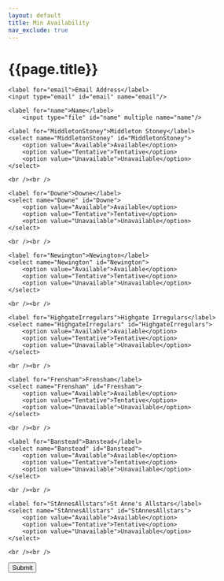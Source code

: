 ```yaml
---
layout: default
title: Min Availability
nav_exclude: true
---
```


# {{page.title}}

<form action="https://formkeep.com/f/34734821b4db"
      accept-charset="UTF-8"
      enctype="multipart/form-data"
      method="POST">
  <input type="hidden" name="utf8" value="✓">

	<label for="email">Email Address</label>
	<input type="email" id="email" name="email"/>

	<label for="name">Name</label>
		<input type="file" id="name" multiple name="name"/>
  
	<label for="MiddletonStoney">Middleton Stoney</label>
	<select name="MiddletonStoney" id="MiddletonStoney">
  		<option value="Available">Available</option>
  		<option value="Tentative">Tentative</option>
  		<option value="Unavailable">Unavailable</option>
	</select>
	
	<br /><br />
	
	<label for="Downe">Downe</label>
	<select name="Downe" id="Downe">
  		<option value="Available">Available</option>
  		<option value="Tentative">Tentative</option>
  		<option value="Unavailable">Unavailable</option>
	</select>
	
	<br /><br />

	<label for="Newington">Newington</label>
	<select name="Newington" id="Newington">
  		<option value="Available">Available</option>
  		<option value="Tentative">Tentative</option>
  		<option value="Unavailable">Unavailable</option>
	</select>
	
	<br /><br />
	
	<label for="HighgateIrregulars">Highgate Irregulars</label>
	<select name="HighgateIrregulars" id="HighgateIrregulars">
  		<option value="Available">Available</option>
  		<option value="Tentative">Tentative</option>
  		<option value="Unavailable">Unavailable</option>
	</select>
	
	<br /><br />
	
	<label for="Frensham">Frensham</label>
	<select name="Frensham" id="Frensham">
  		<option value="Available">Available</option>
  		<option value="Tentative">Tentative</option>
  		<option value="Unavailable">Unavailable</option>
	</select>
	
	<br /><br />
	
	<label for="Banstead">Banstead</label>
	<select name="Banstead" id="Banstead">
  		<option value="Available">Available</option>
  		<option value="Tentative">Tentative</option>
  		<option value="Unavailable">Unavailable</option>
	</select>
	
	<br /><br />
	
	<label for="StAnnesAllstars">St Anne's Allstars</label>
	<select name="StAnnesAllstars" id="StAnnesAllstars">
  		<option value="Available">Available</option>
  		<option value="Tentative">Tentative</option>
  		<option value="Unavailable">Unavailable</option>
	</select>
	
	<br /><br />
  <button type="submit">Submit</button>
</form>